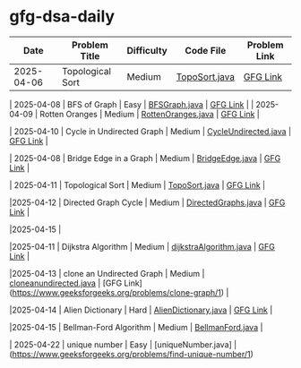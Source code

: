 # gfg-dsa-daily

| Date       | Problem Title       | Difficulty | Code File                                         | Problem Link |
|------------|---------------------|------------|--------------------------------------------------|--------------|
| 2025-04-06 | Topological Sort    | Medium     | [TopoSort.java](2025-04-06_Topological_Sort/TopoSort.java) | [GFG Link](https://practice.geeksforgeeks.org/problems/topological-sort/1) |

| 2025-04-08 | BFS of Graph         | Easy       | [BFSGraph.java](2025-04-08_BFS_of_Graph/BFSGraph.java) | [GFG Link](https://practice.geeksforgeeks.org/problems/bfs-traversal-of-graph/1) |
| 2025-04-09 | Rotten Oranges        | Medium     | [RottenOranges.java](2025-04-09_Rotten_Oranges/RottenOranges.java) | [GFG Link](https://practice.geeksforgeeks.org/problems/rotten-oranges2536/1) |


| 2025-04-10 | Cycle in Undirected Graph | Medium     | [CycleUndirected.java](2025-04-10_Cycle_Undirected_Graph/CycleUndirected.java) | [GFG Link](https://practice.geeksforgeeks.org/problems/detect-cycle-in-an-undirected-graph/1) |

| 2025-04-08 | Bridge Edge in a Graph | Medium | [BridgeEdge.java](2025-04-08_Bridge_Edge/BridgeEdge.java) | [GFG Link](https://www.geeksforgeeks.org/problems/bridge-edge-in-graph/1) |



| 2025-04-11 | Topological Sort       | Medium     | [TopoSort.java](2025-04-11_Topological_Sort/TopoSort.java) | [GFG Link](https://practice.geeksforgeeks.org/problems/topological-sort/1) |

|2025-04-12 | Directed Graph Cycle   |  Medium   | [DirectedGraphs.java](2025-04-12_Directed_Graph/DirectedGraphs.java) | [GFG Link](https://www.geeksforgeeks.org/problems/detect-cycle-in-a-directed-graph/1) |

|2025-04-15 | 

|2025-04-11 | Dijkstra Algorithm |   Medium  |  [dijkstraAlgorithm.java](2025-04-11_Dijkstra_Algorithm.java) | [GFG Link](https://www.geeksforgeeks.org/problems/implementing-dijkstra-set-1-adjacency-matrix/1) |

|2025-04-13 | clone an Undirected Graph | Medium | [cloneanundirected.java](2025-04-13_clone_an_undirected.java) | [GFG Link] (https://www.geeksforgeeks.org/problems/clone-graph/1) | 

|2025-04-14 | Alien Dictionary | Hard | [AlienDictionary.java](2025-04-14_Alien_Dictionary.java) | [GFG Link](https://www.geeksforgeeks.org/problems/alien-dictionary/1) | 

|2025-04-15 | Bellman-Ford Algorithm | Medium | [BellmanFord.java](https://www.geeksforgeeks.org/problems/distance-from-the-source-bellman-ford-algorithm/1)  |

| 2025-04-22 | unique number | Easy | [uniqueNumber.java] | (https://www.geeksforgeeks.org/problems/find-unique-number/1)
